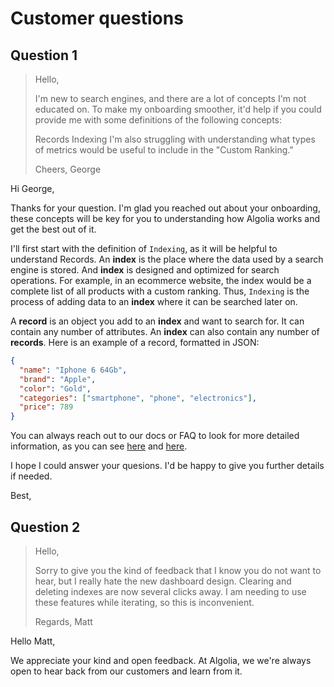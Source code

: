 # Customer questions

## Question 1

> Hello,
>
> I'm new to search engines, and there are a lot of concepts I'm not educated on. To make my onboarding smoother, it'd help if you could provide me with some definitions of the following concepts:
>
> Records
> Indexing
> I'm also struggling with understanding what types of metrics would be useful to include in the "Custom Ranking."
>
> Cheers, George

Hi George,

Thanks for your question. I'm glad you reached out about your onboarding, these concepts will be key for you to understanding how Algolia works and get the best out of it.

I'll first start with the definition of `Indexing`, as it will be helpful to understand Records. An **index** is the place where the data used by a search engine is stored. And **index** is designed and optimized for search operations. For example, in an ecommerce website, the index would be a complete list of all products with a custom ranking. Thus, `Indexing` is the process of adding data to an **index** where it can be searched later on.

A **record** is an object you add to an **index** and want to search for. It can contain any number of attributes. An **index** can also contain any number of **records**. Here is an example of a record, formatted in JSON:

```json
{
  "name": "Iphone 6 64Gb",
  "brand": "Apple",
  "color": "Gold",
  "categories": ["smartphone", "phone", "electronics"],
  "price": 789
}
```

You can always reach out to our docs or FAQ to look for more detailed information, as you can see [here](https://www.algolia.com/doc/faq/basics/what-is-an-index/) and [here](https://www.algolia.com/doc/faq/basics/what-is-a-record/).

I hope I could answer your quesions. I'd be happy to give you further details if needed.

Best,

## Question 2

> Hello,
>
> Sorry to give you the kind of feedback that I know you do not want to hear, but I really hate the new dashboard design. Clearing and deleting indexes are now several clicks away. I am needing to use these features while iterating, so this is inconvenient.
>
> Regards, Matt

Hello Matt,

We appreciate your kind and open feedback. At Algolia, we we're always open to hear back from our customers and learn from it.
